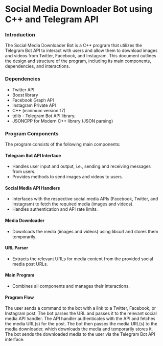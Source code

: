 # Social Media Downloader Bot using C++ and Telegram API

### Introduction
The Social Media Downloader Bot is a C++ program that utilizes the Telegram Bot API to interact with users and allow them to download images and videos from Twitter, Facebook, and Instagram. This document outlines the design and structure of the program, including its main components, dependencies, and interactions.


### Dependencies

*  Twitter API
*  Boost library
*  Facebook Graph API
*  Instagram Private API
*  C++ (minimum version 17)
*  tdlib - Telegram Bot API library.
*  JSONCPP for Modern C++ library (JSON parsing)


### Program Components
The program consists of the following main components:

#### Telegram Bot API Interface
*  Handles user input and output, i.e., sending and receiving messages from users.
*  Provides methods to send images and videos to users.

#### Social Media API Handlers
*  Interfaces with the respective social media APIs (Facebook, Twitter, and Instagram) to fetch the required media (images and videos).
*  Handles authentication and API rate limits.

#### Media Downloader
*  Downloads the media (images and videos) using libcurl and stores them temporarily.

#### URL Parser
*  Extracts the relevant URLs for media content from the provided social media post URLs.

#### Main Program
*  Combines all components and manages their interactions.

#### Program Flow
The user sends a command to the bot with a link to a Twitter, Facebook, or Instagram post. The bot parses the URL and passes it to the relevant social media API handler. The API handler authenticates with the API and fetches the media URL(s) for the post. The bot then passes the media URL(s) to the media downloader, which downloads the media and temporarily stores it. The bot sends the downloaded media to the user via the Telegram Bot API interface.
